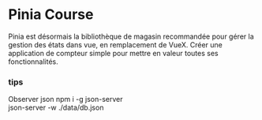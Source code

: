 # Pinia Course 

Pinia est désormais la bibliothèque de magasin recommandée pour gérer la gestion des états dans vue, en remplacement de VueX. 
Créer une application de compteur simple pour mettre en valeur toutes ses fonctionnalités.


### tips 

Observer json
npm i -g json-server<br>
json-server -w ./data/db.json 